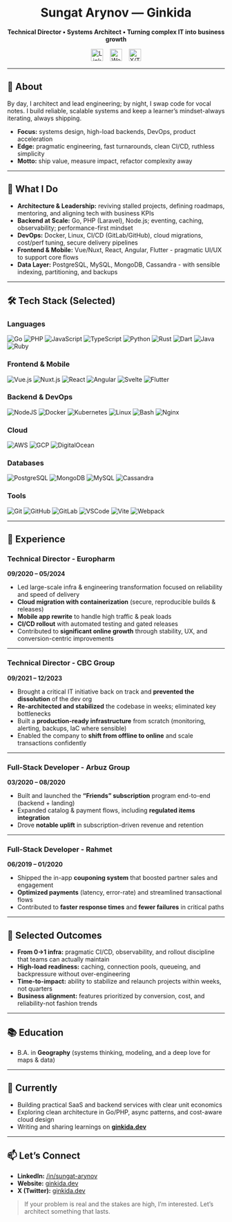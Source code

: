 <h1 align="center">Sungat Arynov — Ginkida</h1>
<p align="center"><b>Technical Director • Systems Architect • Turning complex IT into business growth</b></p>

<p align="center">
<a href="https://www.linkedin.com/in/sungat-arynov"><img src="https://skillicons.dev/icons?i=linkedin&theme=dark" height="28" alt="LinkedIn"></a>
&nbsp;&nbsp;
<a href="https://ginkida.dev"><img src="https://img.shields.io/badge/Website-ginkida.dev-111?style=for-the-badge" height="28" alt="Website"></a>
&nbsp;&nbsp;
<!-- Update X handle if you want -->
<a href="https://twitter.com/ginkida"><img src="https://img.shields.io/badge/X-@ginkida-111?style=for-the-badge" height="28" alt="X/Twitter"></a>
</p>

---

## 👋 About
By day, I architect and lead engineering; by night, I swap code for vocal notes. I build reliable, scalable systems and keep a learner’s mindset-always iterating, always shipping.

- **Focus:** systems design, high-load backends, DevOps, product acceleration  
- **Edge:** pragmatic engineering, fast turnarounds, clean CI/CD, ruthless simplicity  
- **Motto:** ship value, measure impact, refactor complexity away

---

## 🧭 What I Do
- **Architecture & Leadership:** reviving stalled projects, defining roadmaps, mentoring, and aligning tech with business KPIs  
- **Backend at Scale:** Go, PHP (Laravel), Node.js; eventing, caching, observability; performance-first mindset  
- **DevOps:** Docker, Linux, CI/CD (GitLab/GitHub), cloud migrations, cost/perf tuning, secure delivery pipelines  
- **Frontend & Mobile:** Vue/Nuxt, React, Angular, Flutter - pragmatic UI/UX to support core flows  
- **Data Layer:** PostgreSQL, MySQL, MongoDB, Cassandra - with sensible indexing, partitioning, and backups

---

## 🛠 Tech Stack (Selected)

### Languages
![Go](https://skillicons.dev/icons?i=go&theme=dark)
![PHP](https://skillicons.dev/icons?i=php&theme=dark)
![JavaScript](https://skillicons.dev/icons?i=javascript&theme=dark)
![TypeScript](https://skillicons.dev/icons?i=typescript&theme=dark)
![Python](https://skillicons.dev/icons?i=python&theme=dark)
![Rust](https://skillicons.dev/icons?i=rust&theme=dark)
![Dart](https://skillicons.dev/icons?i=dart&theme=dark)
![Java](https://skillicons.dev/icons?i=java&theme=dark)
![Ruby](https://skillicons.dev/icons?i=ruby&theme=dark)

### Frontend & Mobile
![Vue.js](https://skillicons.dev/icons?i=vuejs&theme=dark)
![Nuxt.js](https://skillicons.dev/icons?i=nuxtjs&theme=dark)
![React](https://skillicons.dev/icons?i=react&theme=dark)
![Angular](https://skillicons.dev/icons?i=angular&theme=dark)
![Svelte](https://skillicons.dev/icons?i=svelte&theme=dark)
![Flutter](https://skillicons.dev/icons?i=flutter&theme=dark)

### Backend & DevOps
![NodeJS](https://skillicons.dev/icons?i=nodejs&theme=dark)
![Docker](https://skillicons.dev/icons?i=docker&theme=dark)
![Kubernetes](https://skillicons.dev/icons?i=kubernetes&theme=dark)
![Linux](https://skillicons.dev/icons?i=linux&theme=dark)
![Bash](https://skillicons.dev/icons?i=bash&theme=dark)
![Nginx](https://skillicons.dev/icons?i=nginx&theme=dark)

### Cloud
![AWS](https://skillicons.dev/icons?i=aws&theme=dark)
![GCP](https://skillicons.dev/icons?i=gcp&theme=dark)
![DigitalOcean](https://skillicons.dev/icons?i=digitalocean&theme=dark)

### Databases
![PostgreSQL](https://skillicons.dev/icons?i=postgresql&theme=dark)
![MongoDB](https://skillicons.dev/icons?i=mongodb&theme=dark)
![MySQL](https://skillicons.dev/icons?i=mysql&theme=dark)
![Cassandra](https://skillicons.dev/icons?i=cassandra&theme=dark)

### Tools
![Git](https://skillicons.dev/icons?i=git&theme=dark)
![GitHub](https://skillicons.dev/icons?i=github&theme=dark)
![GitLab](https://skillicons.dev/icons?i=gitlab&theme=dark)
![VSCode](https://skillicons.dev/icons?i=vscode&theme=dark)
![Vite](https://skillicons.dev/icons?i=vite&theme=dark)
![Webpack](https://skillicons.dev/icons?i=webpack&theme=dark)

---

## 🧱 Experience

### Technical Director - Europharm  
**09/2020 – 05/2024**

- Led large-scale infra & engineering transformation focused on reliability and speed of delivery  
- **Cloud migration with containerization** (secure, reproducible builds & releases)  
- **Mobile app rewrite** to handle high traffic & peak loads  
- **CI/CD rollout** with automated testing and gated releases  
- Contributed to **significant online growth** through stability, UX, and conversion-centric improvements

---

### Technical Director - CBC Group  
**09/2021 – 12/2023**

- Brought a critical IT initiative back on track and **prevented the dissolution** of the dev org  
- **Re-architected and stabilized** the codebase in weeks; eliminated key bottlenecks  
- Built a **production-ready infrastructure** from scratch (monitoring, alerting, backups, IaC where sensible)  
- Enabled the company to **shift from offline to online** and scale transactions confidently

---

### Full-Stack Developer - Arbuz Group  
**03/2020 – 08/2020**

- Built and launched the **“Friends” subscription** program end-to-end (backend + landing)  
- Expanded catalog & payment flows, including **regulated items integration**  
- Drove **notable uplift** in subscription-driven revenue and retention

---

### Full-Stack Developer - Rahmet  
**06/2019 – 01/2020**

- Shipped the in-app **couponing system** that boosted partner sales and engagement  
- **Optimized payments** (latency, error-rate) and streamlined transactional flows  
- Contributed to **faster response times** and **fewer failures** in critical paths

---

## 🧩 Selected Outcomes
- **From 0→1 infra:** pragmatic CI/CD, observability, and rollout discipline that teams can actually maintain  
- **High-load readiness:** caching, connection pools, queueing, and backpressure without over-engineering  
- **Time-to-impact:** ability to stabilize and relaunch projects within weeks, not quarters  
- **Business alignment:** features prioritized by conversion, cost, and reliability-not fashion trends

---

## 📚 Education
- B.A. in **Geography** (systems thinking, modeling, and a deep love for maps & data)

---

## 🔭 Currently
- Building practical SaaS and backend services with clear unit economics  
- Exploring clean architecture in Go/PHP, async patterns, and cost-aware cloud design  
- Writing and sharing learnings on **[ginkida.dev](https://ginkida.dev)**

---

## 📫 Let’s Connect
- **LinkedIn:** <a href="https://www.linkedin.com/in/sungat-arynov">/in/sungat-arynov</a>  
- **Website:** <a href="https://ginkida.dev">ginkida.dev</a>  
- **X (Twitter):** <a href="https://ginkida.dev](https://twitter.com/ginkida">ginkida.dev</a>  

> If your problem is real and the stakes are high, I’m interested. Let’s architect something that lasts.
